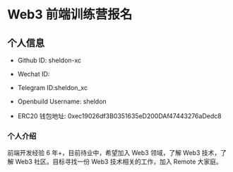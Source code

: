 # Web3 前端训练营报名

## 个人信息

* Github ID: sheldon-xc

* Wechat ID:

* Telegram ID:sheldon_xc

* Openbuild Username: sheldon

* ERC20 钱包地址: 0xec19026df3B0351635eD200DAf47443276aDedc8

### 个人介绍

前端开发经验 6 年+，目前待业中，希望加入 Web3 领域，了解 Web3 技术，了解 Web3 社区。目标寻找一份 Web3 技术相关的工作，加入 Remote 大家庭。